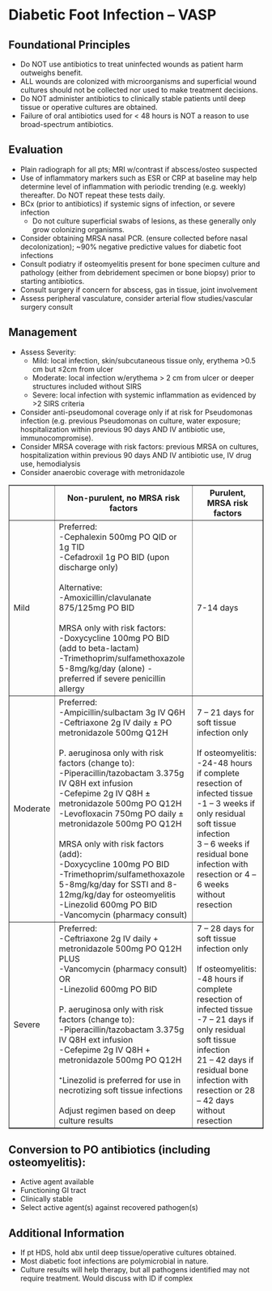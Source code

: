 # Diabetic Foot Infection – VASP

## Foundational Principles
-	Do NOT use antibiotics to treat uninfected wounds as patient harm outweighs benefit.
-	ALL wounds are colonized with microorganisms and superficial wound cultures should not be collected nor used to make treatment decisions.
-	Do NOT administer antibiotics to clinically stable patients until deep tissue or operative cultures are obtained.
-	Failure of oral antibiotics used for < 48 hours is NOT a reason to use broad-spectrum antibiotics.

## Evaluation 
-	Plain radiograph for all pts; MRI w/contrast if abscess/osteo suspected 
-	Use of inflammatory markers such as ESR or CRP at baseline may help determine level of inflammation with periodic trending (e.g. weekly) thereafter. Do NOT repeat these tests daily.
-	BCx (prior to antibiotics) if systemic signs of infection, or severe infection
    -	Do not culture superficial swabs of lesions, as these generally only grow colonizing organisms.
-	Consider obtaining MRSA nasal PCR. (ensure collected before nasal decolonization); ~90% negative predictive values for diabetic foot infections
-	Consult podiatry if osteomyelitis present for bone specimen culture and pathology (either from debridement specimen or bone biopsy) prior to starting antibiotics. 
-	Consult surgery if concern for abscess, gas in tissue, joint involvement
-	Assess peripheral vasculature, consider arterial flow studies/vascular surgery consult

## Management
-	Assess Severity:
    -	Mild: local infection, skin/subcutaneous tissue only, erythema >0.5 cm but ≤2cm from ulcer
    -	Moderate: local infection w/erythema > 2 cm from ulcer or deeper structures included without SIRS
    -	Severe: local infection with systemic inflammation as evidenced by >2 SIRS criteria 
-	Consider anti-pseudomonal coverage only if at risk for Pseudomonas infection (e.g. previous Pseudomonas on culture, water exposure; hospitalization within previous 90 days AND IV antibiotic use, immunocompromise). 
-	Consider MRSA coverage with risk factors: previous MRSA on cultures, hospitalization within previous 90 days AND IV antibiotic use, IV drug use, hemodialysis
-	Consider anaerobic coverage with metronidazole 

<table border="1">
  <tr>
    <th></th>
    <th>Non-purulent, no MRSA risk factors</th>
    <th>Purulent, MRSA risk factors</th>
  </tr>
  <tr>
      <td>Mild</td>
      <td>Preferred:<br>-Cephalexin 500mg PO QID or 1g TID<br>-Cefadroxil 1g PO BID (upon discharge only)<br><br>Alternative:<br>-Amoxicillin/clavulanate 875/125mg PO BID<br><br>MRSA only with risk factors:<br>-Doxycycline 100mg PO BID (add to beta-lactam)<br>-Trimethoprim/sulfamethoxazole 5-8mg/kg/day (alone) - preferred if severe penicillin allergy</td>
      <td>7-14 days</td>
  </tr>
  <tr>
      <td>Moderate</td>
      <td>Preferred:<br>-Ampicillin/sulbactam 3g IV Q6H<br>-Ceftriaxone 2g IV daily ± PO metronidazole 500mg Q12H<br><br>P. aeruginosa only with risk factors (change to):<br>-Piperacillin/tazobactam 3.375g IV Q8H ext infusion<br>-Cefepime 2g IV Q8H ± metronidazole 500mg PO Q12H<br>-Levofloxacin 750mg PO daily ± metronidazole 500mg PO Q12H<br><br>MRSA only with risk factors (add):<br>-Doxycycline 100mg PO BID<br>-Trimethoprim/sulfamethoxazole 5-8mg/kg/day for SSTI and 8-12mg/kg/day for osteomyelitis<br>-Linezolid 600mg PO BID<br>-Vancomycin (pharmacy consult)</td>
      <td>7 – 21 days for soft tissue infection only<br><br>If osteomyelitis:<br>-24-48 hours if complete resection of infected tissue<br>-1 – 3 weeks if only residual soft tissue infection<br>3 – 6 weeks if residual bone infection with resection or 4 – 6 weeks without resection</td>
  </tr>
  <tr>
      <td>Severe</td>
      <td>Preferred:<br>-Ceftriaxone 2g IV daily + metronidazole 500mg PO Q12H PLUS<br>-Vancomycin (pharmacy consult)<br>OR<br>-Linezolid 600mg PO BID<br><br>P. aeruginosa only with risk factors (change to):<br>-Piperacillin/tazobactam 3.375g IV Q8H ext infusion<br>-Cefepime 2g IV Q8H + metronidazole 500mg PO Q12H<br><br>⁺Linezolid is preferred for use in necrotizing soft tissue infections<br><br>Adjust regimen based on deep culture results
</td>
<td>7 – 28 days for soft tissue infection only<br><br>If osteomyelitis:<br>
-48 hours if complete resection of infected tissue<br>-7 – 21 days if only residual soft tissue infection<br>21 – 42 days if residual bone infection with resection or 28 – 42 days without resection</td>
  </tr>
</table>

## Conversion to PO antibiotics (including osteomyelitis):
-	Active agent available
-	Functioning GI tract
-	Clinically stable
-	Select active agent(s) against recovered pathogen(s)

## Additional Information 
-	If pt HDS, hold abx until deep tissue/operative cultures obtained.
-	Most diabetic foot infections are polymicrobial in nature.
-	Culture results will help therapy, but all pathogens identified may not require treatment. Would discuss with ID if complex 
